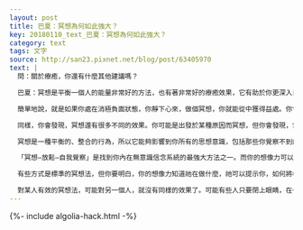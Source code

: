 ```yaml
---
layout: post
title: 巴夏：冥想為何如此強大？
key: 20180110_text_巴夏：冥想為何如此強大？
category: text
tags: 文字
source: http://san23.pixnet.net/blog/post/63405970
text: |
  問：關於療癒，你還有什麼其他建議嗎？

  巴夏：冥想是平衡一個人的能量非常好的方法，也有著非常好的療癒效果，它有助於你更深入自己的內在中心，冥想之所以有諸多好處，是因為「中心狀態」，是一種平衡的狀態，某種程度上講，也可以說是「中性狀態」。這種狀態有助於你做出「有意識的選擇」，也就是有積極正面品質的選擇。

  簡單地說，就是如果你處在消極負面狀態，你靜下心來，做個冥想，你就能從中獲得益處。你會自動的轉向積極正面狀態，即使只有一點幅度或者改變得很慢。但這也足夠推著你，朝向自我療癒方向前進。

  同樣，你會發現，冥想還有很多不同的效果。你可能是出發於某種原因而冥想，但你會發現，當你開始冥想，其他很多你沒關注的事情，也開始自動地導向平衡狀態。比如說，你覺得自己有某種消極負面的品質，於是你通過冥想來療癒它。漸漸地，你會發現，你所有消極負面品質，也都開始一點一點地被清理掉！

  冥想是一種平衡的、整合的行為，所以它能夠影響到你所有的思想意識，包括那些你覺察不到的意識，明白這一點很重要，因為你所創造的實相中的大部分負面事件，都來源於你內在的無意識信念。

  「冥想—放鬆—自我覺察」是找到你內在無意識信念系統的最強大方法之一。而你的想像力可以幫助你找到最好的、最適合你的冥想方式

  有些方式是標準的冥想法，但你要明白，你的想像力知道祂在做什麼，祂可以提示你，如何將標準冥想法「改裝」成最適合你的，對你效果最好的冥想法。因為你們每個人都是不同的，都是獨一無二的。

  對某人有效的冥想法，可能對另一個人，就沒有同樣的效果了。可能有些人只要閉上眼睛，在一個寧靜的地方，靜坐冥想，就能讓他們處於平衡狀態，但有些人可能會覺得寫作、畫畫或者唱歌是更適合自己的冥想法，而最強大的一種冥想法，也是對大部分人都適用的冥想法，就是學會如何真正地呼吸。
---
```


{%- include algolia-hack.html -%}
